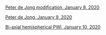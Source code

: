 [Peter de Jong modification, January 8, 2020](https://lynntf.github.io/sketches/Peter_de_Jong_modification_2020_01_08_22_32_36/index.html)

[Peter de Jong, January 9, 2020](https://lynntf.github.io/sketches/Peter_de_Jong_2020_01_09_20_31_37/index.html)

[Bi-axial hemispherical PWI, January 10, 2020](https://lynntf.github.io/sketches/BSTPWI_2020_01_10_18_03_43/index.html)
